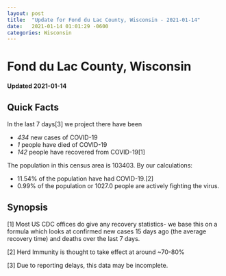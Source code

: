 ```yaml
---
layout: post
title:  "Update for Fond du Lac County, Wisconsin - 2021-01-14"
date:   2021-01-14 01:01:29 -0600
categories: Wisconsin
---
```


# Fond du Lac County, Wisconsin
#### Updated 2021-01-14

## Quick Facts

In the last 7 days[3] we project there have been
- *434* new cases of COVID-19
- *1* people have died of COVID-19
- *142* people have recovered from COVID-19[1]

The population in this census area is 103403. By our calculations:
- 11.54% of the population have had COVID-19.[2]
- 0.99% of the population or 1027.0 people are actively fighting the virus.

## Synopsis




[1] Most US CDC offices do give any recovery statistics- we base this on a formula which looks at confirmed new cases
15 days ago (the average recovery time) and deaths over the last 7 days.

[2] Herd Immunity is thought to take effect at around ~70-80%

[3] Due to reporting delays, this data may be incomplete.
 
    